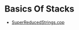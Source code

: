 # Basics Of Stacks

  - [SuperReducedStrings.cpp](https://www.hackerearth.com/practice/data-structures/stacks/basics-of-stacks/practice-problems/algorithm/super-reduced-strings-303701dd/)